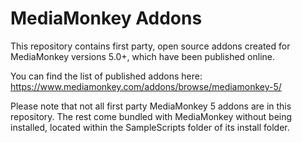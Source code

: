 # MediaMonkey Addons

This repository contains first party, open source addons created for MediaMonkey versions 5.0+, which have been published online. 

You can find the list of published addons here: https://www.mediamonkey.com/addons/browse/mediamonkey-5/

Please note that not all first party MediaMonkey 5 addons are in this repository. The rest come bundled with MediaMonkey without being installed, located within the SampleScripts folder of its install folder.
